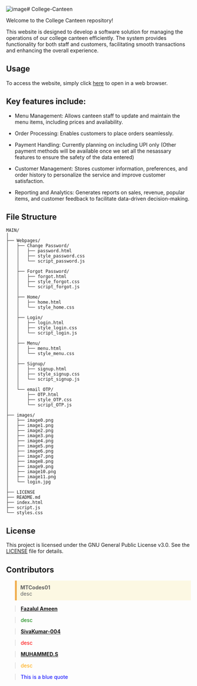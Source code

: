 ![image](https://github.com/muhammeds88/College-Canteen/assets/108288413/2baf9562-9548-4b76-8137-2227d90b9bcb)# College-Canteen

Welcome to the College Canteen repository!

This website is designed to develop a software solution for managing the operations of our college canteen efficiently. The system provides functionality for both staff and customers, facilitating smooth transactions and enhancing the overall experience.

## Usage

To access the website, simply click [here](https://muhammeds88.github.io/College-Canteen/) to open in a web browser.

## Key features include:

+ Menu Management: Allows canteen staff to update and maintain the menu items, including prices and availability.

+ Order Processing: Enables customers to place orders seamlessly.

+ Payment Handling: Currently planning on including UPI only (Other payment methods will be available once we set all the nesassary features to ensure the safety of the data entered)

+ Customer Management: Stores customer information, preferences, and order history to personalize the service and improve customer satisfaction.

+ Reporting and Analytics: Generates reports on sales, revenue, popular items, and customer feedback to facilitate data-driven decision-making.

## File Structure
```
MAIN/
│
├── Webpages/
│   ├── Change Password/
│   │   ├── password.html
│   │   ├── style_password.css
│   │   └── script_password.js
│   │
│   ├── Forgot Password/
│   │   ├── forgot.html
│   │   ├── style_forgot.css
│   │   └── script_forgot.js
│   │
│   ├── Home/
│   │   ├── home.html
│   │   └── style_home.css
│   │
│   ├── Login/
│   │   ├── login.html
│   │   ├── style_login.css
│   │   └── script_login.js
│   │
│   ├── Menu/
│   │   ├── menu.html
│   │   └── style_menu.css
│   │
│   ├── Signup/
│   │   ├── signup.html
│   │   ├── style_signup.css
│   │   └── script_signup.js
│   │
│   └── email OTP/
│       ├── OTP.html
│       ├── style_OTP.css
│       └── script_OTP.js
│
├── images/
│   ├── image0.png
│   ├── image1.png
│   ├── image2.png
│   ├── image3.png
│   ├── image4.png
│   ├── image5.png
│   ├── image6.png
│   ├── image7.png
│   ├── image8.png
│   ├── image9.png
│   ├── image10.png
│   ├── image11.png
│   └── login.jpg
│
├── LICENSE
├── README.md
├── index.html
├── script.js
└── styles.css
```

## License

This project is licensed under the GNU General Public License v3.0. See the [LICENSE](LICENSE) file for details.

## Contributors

<blockquote style="border-left: 5px solid #f0ad4e; background-color: #fcf8e3; padding: 10px;">
  <strong>MTCodes01</strong>
  <br>
  desc
</blockquote>

> [**Fazalul Ameen**](https://github.com/Fazalul-Ameen)
  <blockquote style="color: green;">desc</blockquote>

> [**SivaKumar-004**](https://github.com/SivaKumar-004)
  <blockquote style="color: red;">desc</blockquote>

> [**MUHAMMED.S**](https://github.com/muhammeds88)
  <blockquote style="color: orange;">desc</blockquote>

> <span style="color: blue;">This is a blue quote</span>
